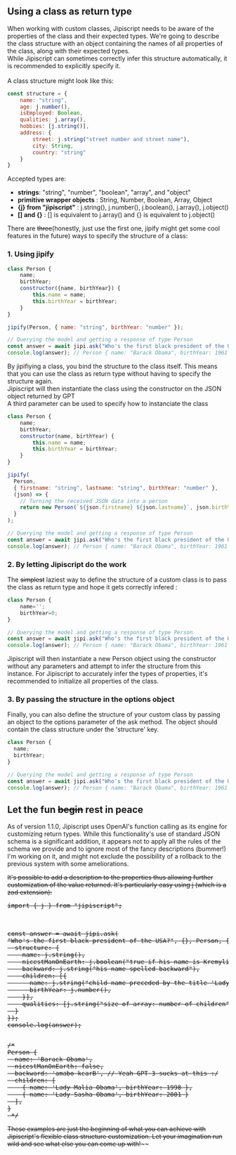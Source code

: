 ## Using a class as return type
When working with custom classes, Jipiscript needs to be aware of the properties of the class and their expected types.
We're going to describe the class structure with an object containing the names of all properties of the class, along with their expected types.
<br/>While Jipiscript can sometimes correctly infer this structure automatically, it is recommended to explicitly specify it.
<br/><br/>A class structure might look like this:

```javascript
const structure = {
    name: "string",
    age: j.number(),
    isEmployed: Boolean,
    qualities: j.array(),
    hobbies: [j.string()],
    address: {
        street: j.string("street number and street name"),
        city: String,
        country: "string"
    }
}
```

Accepted types are:
- **strings**: "string", "number", "boolean", "array", and "object"
- **primitive wrapper objects** : String, Number, Boolean, Array, Object
- **{j} from "jipiscript"** : j.string(), j.number(), j.boolean(), j.array(), j.object()
- **[] and {}** : [] is equivalent to j.array() and {} is equivalent to j.object()

There are ~~three~~(honestly, just use the first one, jipify might get some cool features in the future) ways to specify the structure of a class:

### <a id="jipify" />1. Using jipify</a>

```javascript
class Person {
    name;
    birthYear;
    constructor({name, birthYear}) {
        this.name = name;
        this.birthYear = birthYear;
    }
}

jipify(Person, { name: "string", birthYear: "number" });

// Querying the model and getting a response of type Person
const answer = await jipi.ask("Who's the first black president of the USA?", {}, Person);
console.log(answer); // Person { name: "Barack Obama", birthYear: 1961 }
```

By jipifiying a class, you bind the structure to the class itself.
This means that you can use the class as return type without having to specify the structure again.
<br/>Jipiscript will then instantiate the class using the constructor on the JSON object returned by GPT
<br/>A third parameter can be used to specify how to instanciate the class 

```javascript
class Person {
    name;
    birthYear;
    constructor(name, birthYear) {
        this.name = name;
        this.birthYear = birthYear;
    }
}

jipify(
  Person,
  { firstname: "string", lastname: "string", birthYear: "number" },
  (json) => {
    // Turning the received JSON data into a person
    return new Person(`${json.firstname} ${json.lastname}`, json.birthYear);
  }
);

// Querying the model and getting a response of type Person
const answer = await jipi.ask("Who's the first black president of the USA?", {}, Person);
console.log(answer); // Person { name: "Barack Obama", birthYear: 1961 }
```

### <a id="auto-structure" />2. By letting Jipiscript do the work</a>

The ~~simplest~~ laziest way to define the structure of a custom class is to pass the class as return type and hope it gets correctly infered :

```javascript
class Person {
    name='';
    birthYear=0;
}

// Querying the model and getting a response of type Person
const answer = await jipi.ask("Who's the first black president of the USA?", {}, Person);
console.log(answer); // Person { name: "Barack Obama", birthYear: 1961 }
```

Jipiscript will then instantiate a new Person object using the constructor without any parameters and attempt to infer the structure from this instance.
For Jipiscript to accurately infer the types of properties, it's recommended to initialize all properties of the class.

### 3. By passing the structure in the options object

Finally, you can also define the structure of your custom class by passing an object to the options parameter of the ask method.
The object should contain the class structure under the 'structure' key.

```javascript
class Person {
  name;
  birthYear;
}

// Querying the model and getting a response of type Person
const answer = await jipi.ask("Who's the first black president of the USA?", {}, Person, { structure: { name: "string", birthYear: "number" } });
console.log(answer); // Person { name: "Barack Obama", birthYear: 1961 }
```

## Let the fun ~~begin~~ rest in peace

As of version 1.1.0, Jipiscript uses OpenAI's function calling as its engine for customizing return types. While this functionality's use of standard JSON schema is a significant addition, it appears not to apply all the rules of the schema we provide and to ignore most of the fancy descriptions (bummer!)
<br/>I'm working on it, and might not exclude the possibility of a rollback to the previous system with some ameliorations.

~~It's possible to add a description to the properties thus allowing further customization of the value returned.
It's particularly easy using j (which is a zod extension):~~


<pre><s>import { j } from "jipiscript";
<br/><br/>
const answer = await jipi.ask(
"Who's the first black president of the USA?", {}, Person, {
  structure: {
    name: j.string(),
    nicestManOnEarth: j.boolean("true if his name is Kremylin, false otherwise"),
    backward: j.string("his name spelled backward"),
    children: [{
      name: j.string("child name preceded by the title 'Lady'"),
      birthYear: j.number(),
    }],
    qualities: [j.string("size of array: number of children")]
  }
});
console.log(answer);
</s>
</pre>
<pre><s>/*
Person {
  name: 'Barack Obama',
  nicestManOnEarth: false,
  backward: 'amabo kcarB', // Yeah GPT-3 sucks at this :/
  children: [
    { name: 'Lady Malia Obama', birthYear: 1998 },
    { name: 'Lady Sasha Obama', birthYear: 2001 }
  ],
}
 */
</s></pre>


~~These examples are just the beginning of what you can achieve with Jipiscript's flexible class structure customization. Let your imagination run wild and see what else you can come up with!~~~~